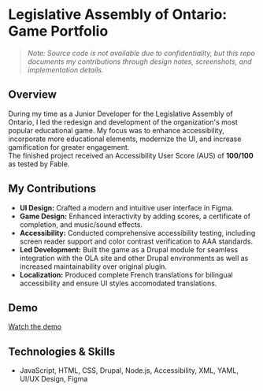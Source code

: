 # Legislative Assembly of Ontario: Game Portfolio

> *Note: Source code is not available due to confidentiality, but this repo documents my contributions through design notes, screenshots, and implementation details.*

## Overview

During my time as a Junior Developer for the Legislative Assembly of Ontario, I led the redesign and development of the organization's most popular educational game. My focus was to enhance accessibility, incorporate more educational elements, modernize the UI, and increase gamification for greater engagement.  
The finished project received an Accessibility User Score (AUS) of **100/100** as tested by Fable.

## My Contributions

- **UI Design:** Crafted a modern and intuitive user interface in Figma.
- **Game Design:** Enhanced interactivity by adding scores, a certificate of completion, and music/sound effects.
- **Accessibility:** Conducted comprehensive accessibility testing, including screen reader support and color contrast verification to AAA standards.
- **Led Development:** Built the game as a Drupal module for seamless integration with the OLA site and other Drupal environments as well as increased maintainability over original plugin.
- **Localization:** Produced complete French translations for bilingual accessibility and ensure UI styles accomodated translations. 

## Demo

[Watch the demo](assets/demo.mp4)

## Technologies & Skills

- JavaScript, HTML, CSS, Drupal, Node.js, Accessibility, XML, YAML, UI/UX Design, Figma
